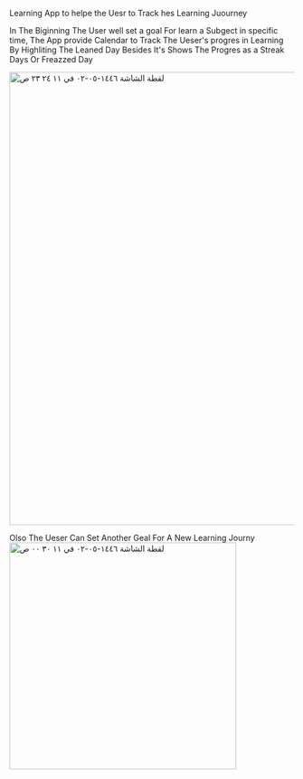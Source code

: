 Learning App to helpe the Uesr to Track hes Learning Juourney

In The Biginning The User well set a goal For learn a Subgect in specific time,
The App provide Calendar to Track The Ueser's progres in Learning By Highliting The Leaned Day Besides It's  Shows The Progres as a Streak Days
Or Freazzed Day

<img width="801" alt="‏لقطة الشاشة ١٤٤٦-٠٥-٠٢ في ١١ ٢٤ ٢٣ ص" src="https://github.com/user-attachments/assets/8cfa3217-34ef-4232-a19e-edd278fb60ad">

Olso The Ueser Can Set Another Geal For A New Learning Journy
<img width="401" alt="‏لقطة الشاشة ١٤٤٦-٠٥-٠٢ في ١١ ٣٠ ٠٠ ص" src="https://github.com/user-attachments/assets/2f9e98fe-6fdb-4013-9b64-db6227a58b81">

